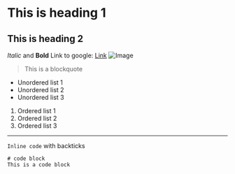 # This is heading 1
## This is heading 2
*Italic* and **Bold**
Link to google: [Link](http://google.com)
![Image](https://www.google.com/search?q=computer+image&tbm=isch&ved=2ahUKEwjtxbGs44T3AhWbATQIHdh3AToQ2-cCegQIABAA&oq=computer+image&gs_lcp=CgNpbWcQAzIFCAAQgAQyBggAEAcQHjIGCAAQBxAeMgYIABAHEB4yBggAEAcQHjIGCAAQBxAeMgYIABAHEB4yBggAEAcQHjIGCAAQBxAeMgYIABAHEB46BwgjEO8DECc6BAgAEEM6BggAEAgQHlCJCVicFmDvFmgAcAB4AIAB1wGIAfMHkgEFNC4yLjKYAQCgAQGqAQtnd3Mtd2l6LWltZ8ABAQ&sclient=img&ei=_FNQYu3XMZuD0PEP2O-F0AM&bih=789&biw=1440#imgrc=1RIIUxZVXyOVNM)
> This is a blockquote
* Unordered list 1
* Unordered list 2
* Unordered list 3
1. Ordered list 1
2. Ordered list 2
3. Ordered list 3
---
`Inline code` with backticks
```
# code block
This is a code block
```
